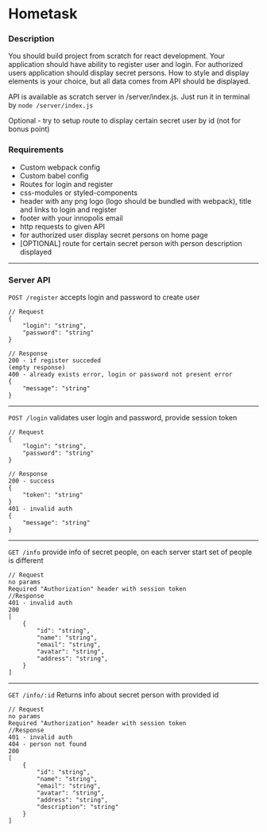 # Hometask

### Description
You should build project from scratch for react development. Your application should have ability to register user and login. For authorized users application should display secret persons. How to style and display elements is your choice, but all data comes from API should be displayed.

API is available as scratch server in /server/index.js. Just run it in terminal by `node /server/index.js`

Optional - try to setup route to display certain secret user by id (not for 
bonus point)

### Requirements
- Custom webpack config
- Custom babel config
- Routes for login and register
- css-modules or styled-components
- header with any png logo (logo should be bundled with webpack), title and links to login and register
- footer with your innopolis email
- http requests to given API
- for authorized user display secret persons on home page
- [OPTIONAL] route for certain secret person with person description displayed


---
### Server API
`POST /register`
accepts login and password to create user
```
// Request
{
    "login": "string",
    "password": "string"
}
``` 
```
// Response
200 - if register succeded
(empty response)
400 - already exists error, login or password not present error
{
    "message": "string"
}
```

---
`POST /login`
validates user login and password, provide session token
```
// Request
{
    "login": "string",
    "password": "string"
}
``` 
```
// Response
200 - success
{
    "token": "string"
}
401 - invalid auth
{
    "message": "string"
}
```

---
`GET /info`
provide info of secret people, on each server start set of people is different
```
// Request
no params
Required "Authorization" header with session token
//Response 
401 - invalid auth
200
[
    {
        "id": "string",
        "name": "string",
        "email": "string",
        "avatar": "string",
        "address": "string",    
    }
]
```

---
`GET /info/:id`
Returns info about secret person with provided id
```
// Request
no params
Required "Authorization" header with session token
//Response 
401 - invalid auth
404 - person not found
200
[
    {
        "id": "string",
        "name": "string",
        "email": "string",
        "avatar": "string",
        "address": "string",
        "description": "string"   
    }
]
```
